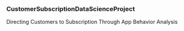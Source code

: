 ### CustomerSubscriptionDataScienceProject

Directing Customers to Subscription Through App Behavior Analysis
